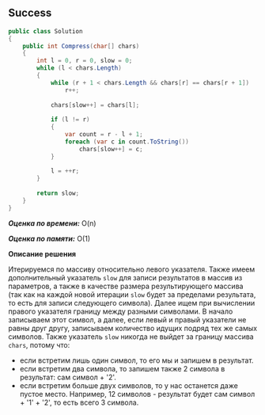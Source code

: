 ## Success

```csharp
public class Solution
{
    public int Compress(char[] chars)
    {
        int l = 0, r = 0, slow = 0;
        while (l < chars.Length)
        {
            while (r + 1 < chars.Length && chars[r] == chars[r + 1])
                r++;
            
            chars[slow++] = chars[l];
                
            if (l != r)
            {
                var count = r - l + 1;
                foreach (var c in count.ToString())
                    chars[slow++] = c;
            }
            
            l = ++r;    
        }
        
        return slow;
    }
}
```

***Оценка по времени:*** O(n)

***Оценка по памяти:*** O(1)

**Описание решения**

Итерируемся по массиву относительно левого указателя. Также имеем дополнительный указатель `slow` для записи результатов в массив из параметров, а также в качестве размера результирующего массива (так как на каждой новой итерации `slow` будет за пределами результата, то есть для записи следующего символа). Далее ищем при вычислении правого указателя границу между разными символами. В начало записываем этот символ, а далее, если левый и правый указатели не равны друг другу, записываем количество идущих подряд тех же самых символов. Также указатель `slow` никогда не выйдет за границу массива `chars`, потому что:
- если встретим лишь один символ, то его мы и запишем в результат.
- если встретим два символа, то запишем также 2 символа в результат: сам символ + '2'.
- если встретим больше двух символов, то у нас останется даже пустое место. Например, 12 символов - результат будет сам символ + '1' + '2', то есть всего 3 символа.